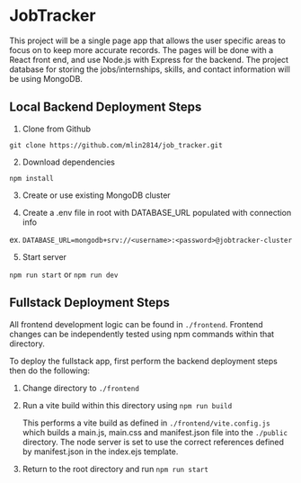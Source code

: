 #  JobTracker

This project will be a single page app that allows the user specific areas to focus on to keep more accurate records. The pages will be done with a React front end, and use Node.js with Express for the backend. The project database for storing the jobs/internships, skills, and contact information will be using MongoDB.

##  Local Backend Deployment Steps

1. Clone from Github

`git clone https://github.com/mlin2814/job_tracker.git`

2. Download dependencies

`npm install`

3. Create or use existing MongoDB cluster

4. Create a .env file in root with DATABASE_URL populated with connection info

ex. `DATABASE_URL=mongodb+srv://<username>:<password>@jobtracker-cluster`

5. Start server

`npm run start` or `npm run dev`

##  Fullstack Deployment Steps
All frontend development logic can be found in `./frontend`. Frontend changes can be independently tested using npm commands within that directory. 

To deploy the fullstack app, first perform the backend deployment steps then do the following:

 1. Change directory to `./frontend`

 2. Run a vite build within this directory using `npm run build`

	This performs a vite build as defined in `./frontend/vite.config.js` which builds a main.js, main.css and manifest.json file into the `./public` directory. The node server is set to use the correct references defined by manifest.json in the index.ejs template.
	
 3. Return to the root directory and run `npm run start` 